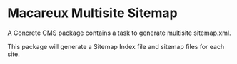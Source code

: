 # Macareux Multisite Sitemap
A Concrete CMS package contains a task to generate multisite sitemap.xml.

This package will generate a Sitemap Index file and sitemap files for each site.
